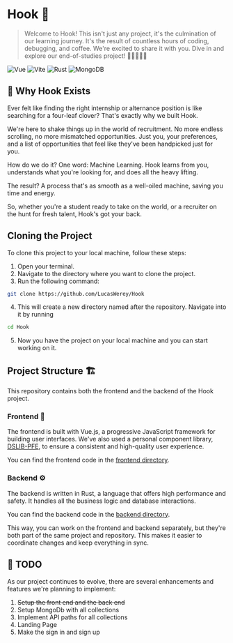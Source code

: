 # Hook 🎣

> Welcome to Hook! This isn't just any project, it's the culmination of our learning journey. It's the result of countless hours of coding, debugging, and coffee. We're excited to share it with you. Dive in and explore our end-of-studies project! 🚀👩‍💻👨‍💻

![Vue](https://img.shields.io/badge/-Vue-4FC08D?style=for-the-badge&logo=vue.js&logoColor=white)
![Vite](https://img.shields.io/badge/-Vite-646CFF?style=for-the-badge&logo=vite&logoColor=white)
![Rust](https://img.shields.io/badge/-Rust-black?style=for-the-badge&logo=rust)
![MongoDB](https://img.shields.io/badge/-MongoDB-47A248?style=for-the-badge&logo=mongodb&logoColor=white)

## 🎯 Why Hook Exists

Ever felt like finding the right internship or alternance position is like searching for a four-leaf clover? That's exactly why we built Hook.

We're here to shake things up in the world of recruitment. No more endless scrolling, no more mismatched opportunities. Just you, your preferences, and a list of opportunities that feel like they've been handpicked just for you.

How do we do it? One word: Machine Learning. Hook learns from you, understands what you're looking for, and does all the heavy lifting.

The result? A process that's as smooth as a well-oiled machine, saving you time and energy.

So, whether you're a student ready to take on the world, or a recruiter on the hunt for fresh talent, Hook's got your back.

## Cloning the Project

To clone this project to your local machine, follow these steps:

1. Open your terminal.
2. Navigate to the directory where you want to clone the project.
3. Run the following command:

```bash
git clone https://github.com/LucasWerey/Hook
```

4. This will create a new directory named after the repository. Navigate into it by running

```bash
cd Hook
```

5. Now you have the project on your local machine and you can start working on it.

## Project Structure 🏗️

This repository contains both the frontend and the backend of the Hook project.

### Frontend 🎨

The frontend is built with Vue.js, a progressive JavaScript framework for building user interfaces. We've also used a personal component library, [DSLIB-PFE](https://github.com/LucasWerey/DSLIB-PFE), to ensure a consistent and high-quality user experience.

You can find the frontend code in the [frontend directory](https://github.com/LucasWerey/Hook/tree/main/Front).

### Backend ⚙️

The backend is written in Rust, a language that offers high performance and safety. It handles all the business logic and database interactions.

You can find the backend code in the [backend directory](https://github.com/LucasWerey/Hook/tree/main/Api).

This way, you can work on the frontend and backend separately, but they're both part of the same project and repository. This makes it easier to coordinate changes and keep everything in sync.

## 📝 TODO

As our project continues to evolve, there are several enhancements and features we're planning to implement:

1. ~~Setup the front end and the back end~~
2. Setup MongoDb with all collections
3. Implement API paths for all collections
4. Landing Page
5. Make the sign in and sign up
